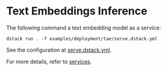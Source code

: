 # Text Embeddings Inference

The following command a text embedding model as a service:

```shell
dstack run . -f examples/deployment/tae/serve.dstack.yml
```

See the configuration at [serve.dstack.yml](serve.dstack.yml).

For more details, refer to [services](https://dstack.ai/docs/concepts/services).
